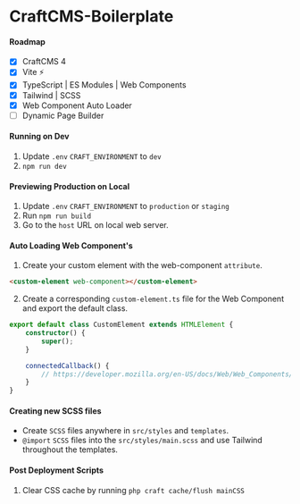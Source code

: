 # CraftCMS-Boilerplate

#### Roadmap
- [x] CraftCMS 4
- [x] Vite ⚡
- [x] TypeScript | ES Modules | Web Components
- [x] Tailwind | SCSS
- [x] Web Component Auto Loader
- [ ] Dynamic Page Builder

#### Running on Dev
1. Update `.env` `CRAFT_ENVIRONMENT` to `dev`
2. `npm run dev`

#### Previewing Production on Local
1. Update `.env` `CRAFT_ENVIRONMENT` to `production` or `staging`
2. Run `npm run build`
3. Go to the `host` URL on local web server.

#### Auto Loading Web Component's

1. Create your custom element with the web-component `attribute`.
```html
<custom-element web-component></custom-element>
```

2. Create a corresponding `custom-element.ts` file for the Web Component and export the default class.
```ts
export default class CustomElement extends HTMLElement {
    constructor() {
        super();
    }

    connectedCallback() {
        // https://developer.mozilla.org/en-US/docs/Web/Web_Components/Using_custom_elements
    }
}
```

#### Creating new SCSS files
* Create `SCSS` files anywhere in `src/styles` and `templates`.
* `@import` `SCSS` files into the `src/styles/main.scss` and use Tailwind throughout the templates.

#### Post Deployment Scripts
1. Clear CSS cache by running `php craft cache/flush mainCSS`
